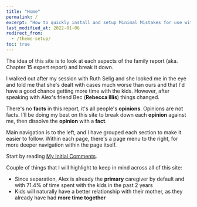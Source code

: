```yaml
---
title: "Home"
permalink: /
excerpt: "How to quickly install and setup Minimal Mistakes for use with GitHub Pages."
last_modified_at: 2022-01-06
redirect_from:
  - /theme-setup/
toc: true
---
```


[//]: # (margin:top right bottom left)

The idea of this site is to look at each aspects of the family report (aka. Chapter 15 expert report) and break it down. 

I walked out after my session with Ruth Selig and she looked me in the eye and told me that she's dealt with cases much worse than ours and that I'd have a good chance getting more time with the kids. However, after speaking with Alex's friend Bec (**Rebecca Illis**) things changed. 

There's no **facts** in this report, it's all people's **opinions**. Opinions are not facts. I'll be doing my best on this site to break down each **opinion** against me, then dissolve the **opinion** with a **fact**. 

Main navigation is to the left, and I have grouped each section to make it easier to follow. Within each page, there's a page menu to the right, for more deeper navigation within the page itself. 

Start by reading [My Initial Comments](/marcseparation/my_initial_comments/). 

Couple of things that I will highlight to keep in mind across all of this site:

- Since separation, Alex is already the **primary** caregiver by default and with 71.4% of time spent with the kids in the past 2 years
- Kids will naturally have a better relationship with their mother, as they already have had **more time together**